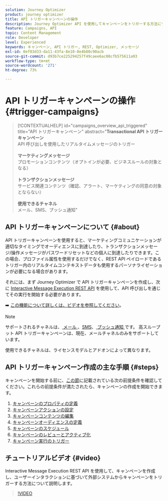 ```yaml
---
solution: Journey Optimizer
product: journey optimizer
title: API トリガーキャンペーンの操作
description: Journey Optimizer API を使用してキャンペーンをトリガーする方法について説明します。
feature: Campaigns, API
topic: Content Management
role: Developer
level: Experienced
keywords: キャンペーン, API トリガー, REST, Optimizer, メッセージ
exl-id: 0ef03d33-da11-43fa-8e10-8e4b80c90acb
source-git-commit: d93b7ce225294257f49caee6ac08cfb575611a93
workflow-type: tm+mt
source-wordcount: '271'
ht-degree: 73%

---
```



# API トリガーキャンペーンの操作 {#trigger-campaigns}

>[!CONTEXTUALHELP]
>id="campaigns_overview_api_triggered"
>title="API トリガーキャンペーン"
>abstract="**Transactional API トリガーキャンペーン**<br/> API 呼び出しを使用したリアルタイムメッセージのトリガー&#x200B;<br/><br/>**マーケティングメッセージ**<br/>&#x200B;プロモーションコンテンツ（オプトインが必要、ビジネスルールの対象となる）<br/><br/>**トランザクションメッセージ**<br/>&#x200B;サービス関連コンテンツ（確認、アラート、マーケティングの同意の対象とならない）<br/><br/>**使用できるチャネル**<br/>&#x200B;メール、SMS、プッシュ通知"

## API トリガーキャンペーンについて {#about}

API トリガーキャンペーンを使用すると、マーケティングコミュニケーションが適切なタイミングでオーディエンスに到達したり、トランザクションメッセージ/操作メッセージがパスワードリセットなどの個人に到達したりできます。この場合、プロファイル属性を使用するだけでなく、REST API ペイロードであるトリガー内のリアルタイムコンテキストデータも使用するパーソナライゼーションが必要になる場合があります。

それには、まず Journey Optimizer で API トリガーキャンペーンを作成し、次に [Interactive Message Execution REST API](https://developer.adobe.com/journey-optimizer-apis/references/messaging/#tag/execution) を使用して、API 呼び出しを通じてその実行を開始する必要があります。

➡️ [この機能について詳しくは、ビデオを参照してください](#video)。

>[!NOTE]
>
>サポートされるチャネルは、[ メール ](../email/get-started-email.md)、[SMS](../sms/get-started-sms.md)、[ プッシュ通知 ](../push/get-started-push.md) です。 高スループット API トリガーキャンペーンは、現在、メールチャネルのみをサポートしています。
>
>使用できるチャネルは、ライセンスモデルとアドオンによって異なります。

## API トリガーキャンペーン作成の主な手順 {#steps}

キャンペーンを開始する前に、[この節](get-started-with-campaigns.md#permissions)に記載されている次の前提条件を確認してください。これらの前提条件が満たされたら、キャンペーンの作成を開始できます。

1. [キャンペーンのプロパティの定義](api-triggered-campaign-properties.md)
1. [キャンペーンアクションの設定](api-triggered-campaign-action.md)
1. [キャンペーンコンテンツの編集](api-triggered-campaign-content.md)
1. [キャンペーンオーディエンスの定義](api-triggered-campaign-audience.md)
1. [キャンペーンのスケジュール](api-triggered-campaign-schedule.md)
1. [キャンペーンのレビューとアクティブ化](review-activate-api-triggered-campaign.md)
1. [キャンペーン実行のトリガー](trigger-campaigns.md)

## チュートリアルビデオ {#video}

Interactive Message Execution REST API を使用して、キャンペーンを作成し、ユーザーインタラクションに基づいて外部システムからキャンペーンをトリガーする方法について説明します。

>[!VIDEO](https://video.tv.adobe.com/v/3425358?quality=12)
